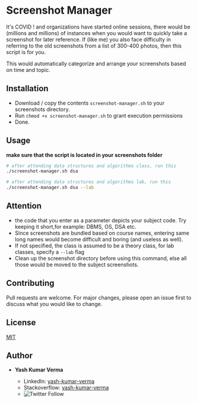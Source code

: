 # Screenshot Manager

It's COVID ! and organizations have started online sessions, there would be (millions and millions) of instances when you would want to quickly take a screenshot for later reference. If (like me) you also face difficulty in referring to the old screenshots from a list of 300-400 photos, then this script is for you.

This would automatically categorize and arrange your screenshots based on time and topic.

## Installation

- Download / copy the contents `screenshot-manager.sh` to your screenshots directory.
- Run `chmod +x screenshot-manager.sh` to grant execution permissions
- Done.

## Usage

**make sure that the script is located in your screenshots folder**

```bash
# after attending data structures and algorithms class, run this
./screenshot-manager.sh dsa

# after attending data structures and algorithms lab, run this
./screenshot-manager.sh dsa --lab
```

## Attention

- the code that you enter as a parameter depicts your subject code. Try keeping it short,for example: DBMS, OS, DSA etc.
- Since screenshots are bundled based on course names, entering same long names would become difficult and boring (and useless as well).
- If not specified, the class is assumed to be a theory class, for lab classes, specify a `--lab` flag
- Clean up the screenshot directory before using this command, else all those would be moved to the subject screenshots.

## Contributing

Pull requests are welcome. For major changes, please open an issue first to discuss what you would like to change.

## License

[MIT](https://choosealicense.com/licenses/mit/)

## Author

- **Yash Kumar Verma**

  - LinkedIn: [yash-kumar-verma](https://www.linkedin.com/in/yash-kumar-verma/)
  - Stackoverflow: [yash-kumar-verma](https://stackoverflow.com/users/5131640/yash-kumar-verma?tab=profile)
  - ![Twitter Follow](https://img.shields.io/twitter/follow/yash_kr_verma?style=social)

